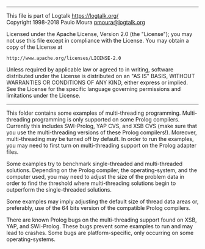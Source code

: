 ________________________________________________________________________

This file is part of Logtalk <https://logtalk.org/>  
Copyright 1998-2018 Paulo Moura <pmoura@logtalk.org>

Licensed under the Apache License, Version 2.0 (the "License");
you may not use this file except in compliance with the License.
You may obtain a copy of the License at

    http://www.apache.org/licenses/LICENSE-2.0

Unless required by applicable law or agreed to in writing, software
distributed under the License is distributed on an "AS IS" BASIS,
WITHOUT WARRANTIES OR CONDITIONS OF ANY KIND, either express or implied.
See the License for the specific language governing permissions and
limitations under the License.
________________________________________________________________________


This folder contains some examples of multi-threading programming.
Multi-threading programming is only supported on some Prolog compilers.
Currently this includes SWI-Prolog, YAP CVS, and XSB CVS (make sure that 
you use the multi-threading versions of these Prolog compilers!). Moreover, 
multi-threading may be turned off by default. In order to run the examples, 
you may need to first turn on multi-threading support on the Prolog adapter 
files.

Some examples try to benchmark single-threaded and multi-threaded solutions.
Depending on the Prolog compiler, the operating-system, and the computer
used, you may need to adjust the size of the problem data in order to find
the threshold where multi-threading solutions begin to outperform the
single-threaded solutions.

Some examples may imply adjusting the default size of thread data areas or,
preferably, use of the 64 bits version of the compatible Prolog compilers.

There are known Prolog bugs on the multi-threading support found on XSB, 
YAP, and SWI-Prolog. These bugs prevent some examples to run and may lead 
to crashes. Some bugs are platform-specific, only occurring on some 
operating-systems.
